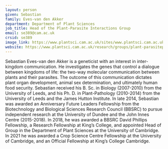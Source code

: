 ```yaml
---
layout: person
given: Sebastian
family: Eves-van den Akker
department: Department of Plant Sciences
job_title: Head of the Plant-Parasite Interactions Group
email: se389@cam.ac.uk
crsid: se389
image_link: https://www.plantsci.cam.ac.uk/sites/www.plantsci.cam.ac.uk/files/styles/thumbnail/public/media/profile/eves-van-den-akker-sebastian.jpg?itok=ovTcvOy0
website: https://www.plantsci.cam.ac.uk/research/groups/plant-parasitepathogen-interactions
---
```


Sebastian Eves-van den Akker is a geneticist with an interest in inter-kingdom communication. He investigates the genes that control a dialogue between kingdoms of life: the two-way molecular communication between plants and their parasites. The outcome of this communication dictates plant organ development, animal sex determination, and ultimately human food security.  Sebastian received his B. Sc. in Biology (2007-2010) from the University of Leeds, and his Ph. D. in Plant-Pathology (2010-2014) from the University of Leeds and the James Hutton Institute. In late 2014, Sebastian was awarded an Anniversary Future Leaders Fellowship from the Biotechnology and Biological Sciences Research Council (BBSRC) to pursue independent research at the University of Dundee and the John Innes Centre (2015-2018). In 2018, he was awarded a BBSRC David Phillips Fellowship, a Research Fellowship at King’s College, and appointed Head of Group in the Department of Plant Sciences at the University of Cambridge. In 2021 he was awarded a Crop Science Centre Fellowship at the University of Cambridge, and an Official Fellowship at King’s College Cambridge.